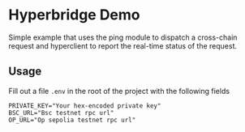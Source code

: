 # Hyperbridge Demo

Simple example that uses the ping module to dispatch a cross-chain request and hyperclient to report the real-time status of the request.

## Usage

Fill out a file `.env` in the root of the project with the following fields

```
PRIVATE_KEY="Your hex-encoded private key"
BSC_URL="Bsc testnet rpc url"
OP_URL="Op sepolia testnet rpc url"
```
